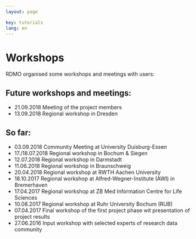 ```yaml
---
layout: page

key: tutorials
lang: en
---
```


Workshops
=========

RDMO organised some workshops and meetings with users:

Future workshops and meetings:
-----------------------------------------------

* 21.09.2018 Meeting of the project members
* 13.09.2018 Regional workshop in Dresden

So far:
--------------------------------------------

* 03.09.2018 Community Meeting at University Duisburg-Essen
* 17./18.07.2018 Regional workshop in Bochum & Siegen
* 12.07.2018 Regional workshop in Darmstadt
* 11.06.2018 Regional workshop in Braunschweig
* 20.04.2018 Regional workshop at RWTH Aachen University
* 18.10.2017 Regional workshop at Alfred-Wegner-Institute (AWI) in Bremerhaven
* 17.04.2017 Regional workshop at ZB Med Information Centre for Life Sciences
* 10.08.2017 Regional workshop at Ruhr University Bochum (RUB)
* 07.04.2017 Final workshop of the first project phase wit presentation of project results 
* 27.06.2016 Input workshop with selected experts of research data community 

